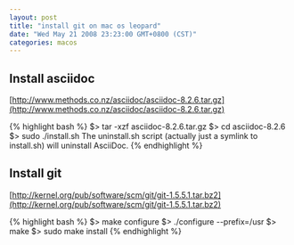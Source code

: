 ```yaml
---
layout: post
title: "install git on mac os leopard"
date: "Wed May 21 2008 23:23:00 GMT+0800 (CST)"
categories: macos
---
```


Install asciidoc
-----

[http://www.methods.co.nz/asciidoc/asciidoc-8.2.6.tar.gz](http://www.methods.co.nz/asciidoc/asciidoc-8.2.6.tar.gz)

{% highlight bash %}
$> tar -xzf asciidoc-8.2.6.tar.gz
$> cd asciidoc-8.2.6
$> sudo ./install.sh
The uninstall.sh script (actually just a symlink to install.sh) will uninstall AsciiDoc.
{% endhighlight %}

Install git
-----

[http://kernel.org/pub/software/scm/git/git-1.5.5.1.tar.bz2](http://kernel.org/pub/software/scm/git/git-1.5.5.1.tar.bz2)

{% highlight bash %}
$> make configure
$> ./configure --prefix=/usr
$> make
$> sudo make install
{% endhighlight %}
